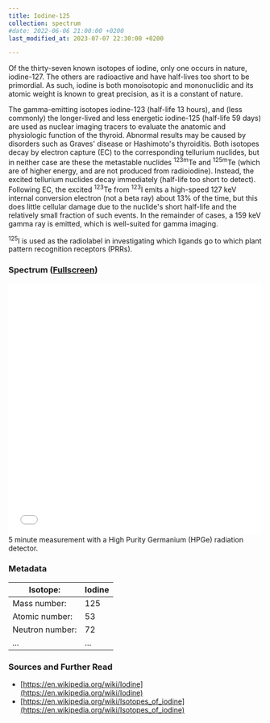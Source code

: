 ```yaml
---
title: Iodine-125
collection: spectrum
#date: 2022-06-06 21:00:00 +0200
last_modified_at: 2023-07-07 22:30:00 +0200

---
```


Of the thirty-seven known isotopes of iodine, only one occurs in nature, iodine-127. The others are radioactive and have half-lives too short to be primordial. As such, iodine is both monoisotopic and mononuclidic and its atomic weight is known to great precision, as it is a constant of nature.

The gamma-emitting isotopes iodine-123 (half-life 13 hours), and (less commonly) the longer-lived and less energetic iodine-125 (half-life 59 days) are used as nuclear imaging tracers to evaluate the anatomic and physiologic function of the thyroid. Abnormal results may be caused by disorders such as Graves' disease or Hashimoto's thyroiditis. Both isotopes decay by electron capture (EC) to the corresponding tellurium nuclides, but in neither case are these the metastable nuclides <sup>123m</sup>Te and <sup>125m</sup>Te (which are of higher energy, and are not produced from radioiodine). Instead, the excited tellurium nuclides decay immediately (half-life too short to detect). Following EC, the excited <sup>123</sup>Te from <sup>123</sup>I emits a high-speed 127 keV internal conversion electron (not a beta ray) about 13% of the time, but this does little cellular damage due to the nuclide's short half-life and the relatively small fraction of such events. In the remainder of cases, a 159 keV gamma ray is emitted, which is well-suited for gamma imaging.

<sup>125</sup>I is used as the radiolabel in investigating which ligands go to which plant pattern recognition receptors (PRRs).

### Spectrum ([Fullscreen](/assets/spectra/I-125.html))

<iframe width="100%" height="500" src="/assets/spectra/I-125.html" title="I-125 gamma spectrum" frameborder="0" allowfullscreen></iframe>
5 minute measurement with a High Purity Germanium (HPGe) radiation detector.

### Metadata

| Isotope: | Iodine |
| --- | --- |
| Mass number: | 125 |
| Atomic number: | 53 |
| Neutron number: | 72 |
| ... | ... |

### Sources and Further Read

- [https://en.wikipedia.org/wiki/Iodine](https://en.wikipedia.org/wiki/Iodine)
- [https://en.wikipedia.org/wiki/Isotopes_of_iodine](https://en.wikipedia.org/wiki/Isotopes_of_iodine)

